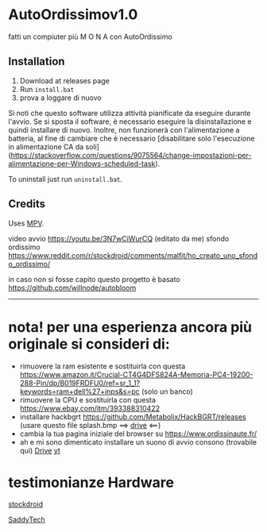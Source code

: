# AutoOrdissimov1.0

fatti un compiuter più     M O N A     con AutoOrdissimo


## Installation

1. Download at releases page
2. Run `install.bat`
3. prova a loggare di nuovo

Si noti che questo software utilizza attività pianificate da eseguire durante l'avvio. Se si sposta il software, è necessario eseguire la disinstallazione e quindi installare di nuovo. Inoltre, non funzionerà con l'alimentazione a batteria, al fine di cambiare che è necessario [disabilitare solo l'esecuzione in alimentazione CA da soli] (https://stackoverflow.com/questions/9075564/change-impostazioni-per-alimentazione-per-Windows-scheduled-task).

To uninstall just run `uninstall.bat`.

## Credits

Uses [MPV](https://mpv.io).

video avvio https://youtu.be/3N7wCiWurCQ (editato da me)
sfondo ordissimo https://www.reddit.com/r/stockdroid/comments/malfjt/ho_creato_uno_sfondo_ordissimo/



in caso non si fosse capito questo progetto è basato https://github.com/willnode/autobloom

---------------------------------------------------------------------------------------------
# nota! per una esperienza ancora più originale si consideri di: 

- rimuovere la ram esistente e sostituirla con questa https://www.amazon.it/Crucial-CT4G4DFS824A-Memoria-PC4-19200-288-Pin/dp/B019FRDFU0/ref=sr_1_1?keywords=ram+dell%27+inps&s=pc (solo un banco)
- rimuovere la CPU e sostituirla con questa https://www.ebay.com/itm/393388310422
- installare hackbgrt https://github.com/Metabolix/HackBGRT/releases  (usare questo file splash.bmp ==> [drive](https://drive.google.com/file/d/10-Nz_vS4sx7ryaShgK0Axe_S2oBjjYoh/view?usp=sharing) <==)
- cambia la tua pagina iniziale del browser su https://www.ordissinaute.fr/
- ah e mi sono dimenticato installare un suono di avvio consono (trovabile qui)  [Drive](https://drive.google.com/file/d/1elR5t1wUXDdf84XOk3ZLtaHGCfZDpIVf/view?usp=sharing)                                                                           [yt](https://youtu.be/2MRP8Qh8nRI) 




# testimonianze Hardware



[stockdroid](https://www.youtube.com/watch?v=IjXKgxhgpGo&list=PLNVHxARuna1ZE2Vy1Y2nej8KirRmiP-rq&index=3)



[SaddyTech](https://youtu.be/dQw4w9WgXcQ)


